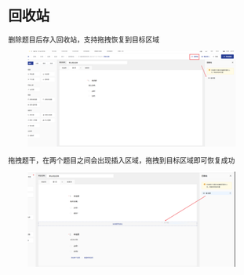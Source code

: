# 回收站

删除题目后存入回收站，支持拖拽恢复到目标区域

<figure><img src="../../.gitbook/assets/image (7) (1).png" alt=""><figcaption></figcaption></figure>

拖拽题干，在两个题目之间会出现插入区域，拖拽到目标区域即可恢复成功

<figure><img src="../../.gitbook/assets/image (1) (1) (1) (1) (1) (1) (1).png" alt=""><figcaption></figcaption></figure>
